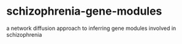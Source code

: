 # schizophrenia-gene-modules
a network diffusion approach to inferring  gene modules involved in schizophrenia
